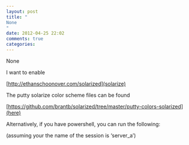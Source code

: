 ```yaml
---
layout: post
title: "
None
"
date: 2012-04-25 22:02
comments: true
categories: 
---
```


None



I want to enable 

[http://ethanschoonover.com/solarized](solarize)



The putty solarize color scheme files can be found 

[https://github.com/brantb/solarized/tree/master/putty-colors-solarized](here)



Alternatively, if you have powershell, you can run the following:




(assuming your the name of the session is ‘server_a’)


